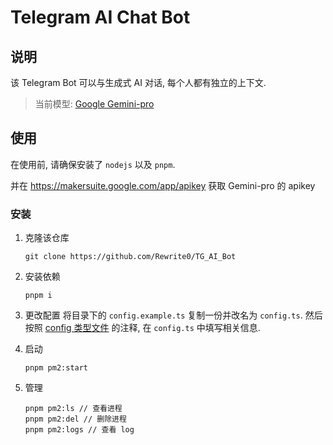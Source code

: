 # Telegram AI Chat Bot

## 说明

该 Telegram Bot 可以与生成式 AI 对话, 每个人都有独立的上下文.

> 当前模型: [Google Gemini-pro](https://ai.google.dev/)

## 使用

在使用前, 请确保安装了 `nodejs` 以及 `pnpm`.

并在 https://makersuite.google.com/app/apikey 获取 Gemini-pro 的 apikey

### 安装

1. 克隆该仓库

   ```shell
   git clone https://github.com/Rewrite0/TG_AI_Bot
   ```

2. 安装依赖

   ```shell
   pnpm i
   ```

3. 更改配置
   将目录下的 `config.example.ts` 复制一份并改名为 `config.ts`.
   然后按照 [config 类型文件](./types/config.ts) 的注释, 在 `config.ts` 中填写相关信息.

4. 启动

   ```shell
   pnpm pm2:start
   ```

5. 管理

   ```shell
   pnpm pm2:ls // 查看进程
   pnpm pm2:del // 删除进程
   pnpm pm2:logs // 查看 log
   ```
